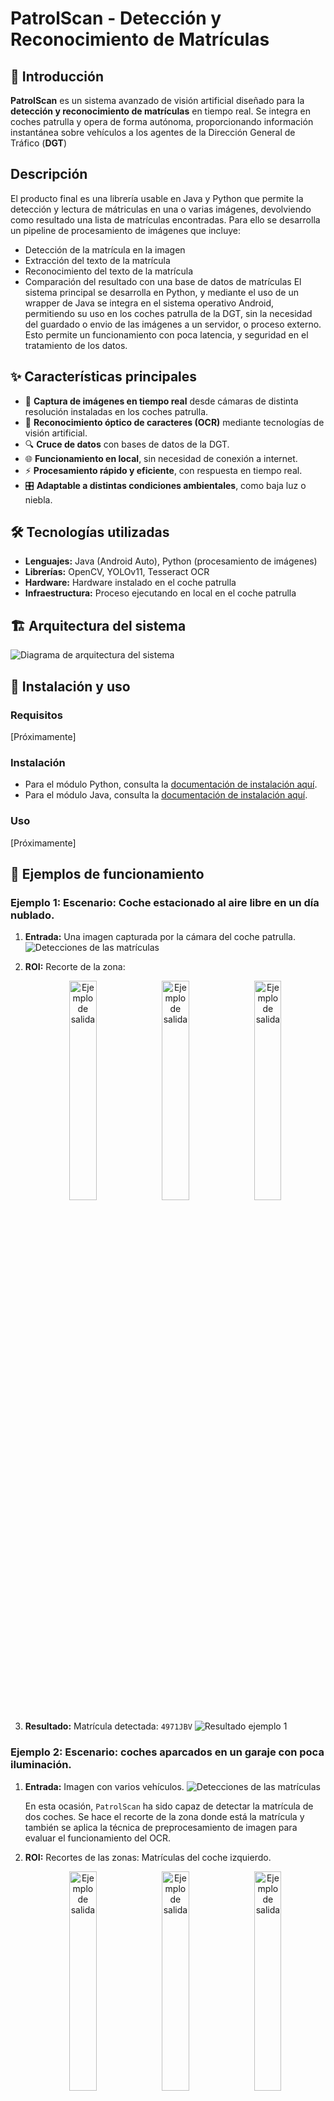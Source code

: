 # PatrolScan - Detección y Reconocimiento de Matrículas

## 🚓 Introducción
**PatrolScan** es un sistema avanzado de visión artificial diseñado para la **detección y reconocimiento de matrículas** en tiempo real. Se integra en coches patrulla y opera de forma autónoma, proporcionando información instantánea sobre vehículos a los agentes de la Dirección General de Tráfico (**DGT**)

## Descripción
El producto final es una librería usable en Java y Python que permite la detección y lectura de mátriculas en una o varias imágenes, devolviendo como resultado una lista de matrículas encontradas. Para ello se desarrolla un pipeline de procesamiento de imágenes que incluye:
- Detección de la matrícula en la imagen
- Extracción del texto de la matrícula
- Reconocimiento del texto de la matrícula
- Comparación del resultado con una base de datos de matrículas
El sistema principal se desarrolla en Python, y mediante el uso de un wrapper de Java se integra en el sistema operativo Android, permitiendo su uso en los coches patrulla de la DGT, sin la necesidad del guardado o envio de las imágenes a un servidor, o proceso externo. Esto permite un funcionamiento con poca latencia, y seguridad en el tratamiento de los datos.

## ✨ Características principales
- 📸 **Captura de imágenes en tiempo real** desde cámaras de distinta resolución instaladas en los coches patrulla.
- 🤖 **Reconocimiento óptico de caracteres (OCR)** mediante tecnologías de visión artificial.
- 🔍 **Cruce de datos** con bases de datos de la DGT.
- 🌐 **Funcionamiento en local**, sin necesidad de conexión a internet.
- ⚡ **Procesamiento rápido y eficiente**, con respuesta en tiempo real.
- 🎛 **Adaptable a distintas condiciones ambientales**, como baja luz o niebla.

## 🛠 Tecnologías utilizadas
- **Lenguajes:** Java (Android Auto), Python (procesamiento de imágenes)
- **Librerías:** OpenCV, YOLOv11, Tesseract OCR
- **Hardware:** Hardware instalado en el coche patrulla
- **Infraestructura:** Proceso ejecutando en local en el coche patrulla

## 🏗 Arquitectura del sistema
![Diagrama de arquitectura del sistema](images/diagramaPatrolScan.svg)

## 🚀 Instalación y uso
### Requisitos
[Próximamente]

### Instalación
- Para el módulo Python, consulta la [documentación de instalación aquí](python/README.md).<br>
- Para el módulo Java, consulta la [documentación de instalación aquí](patrol-scan/README.md).

### Uso
[Próximamente]


## 📸 Ejemplos de funcionamiento

### Ejemplo 1: Escenario: Coche estacionado al aire libre en un día nublado.
1. **Entrada:** Una imagen capturada por la cámara del coche patrulla.
    ![Detecciones de las matrículas](documentation/ejemplos/ejemplo1/detecciones.jpg)

2. **ROI:** Recorte de la zona:
   <p align="center">
        <img src="documentation/ejemplos/ejemplo1/matricula_0_original.jpg" alt="Ejemplo de salida" width="30%">
        <img src="documentation/ejemplos/ejemplo1/matricula_0_preprocesada_easyocr.jpg" alt="Ejemplo de salida" width="30%">
        <img src="documentation/ejemplos/ejemplo1/matricula_0_preprocesada_tesseract.jpg" alt="Ejemplo de salida" width="30%">
    </p>

3. **Resultado:** Matrícula detectada: `4971JBV`
    ![Resultado ejemplo 1](documentation/ejemplos/ejemplo1/resultado.png)

### Ejemplo 2: Escenario: coches aparcados en un garaje con poca iluminación.
1. **Entrada:** Imagen con varios vehículos.
   ![Detecciones de las matrículas](documentation/ejemplos/ejemplo2/detecciones.jpg)

    En esta ocasión, `PatrolScan` ha sido capaz de detectar la matrícula de dos coches.
    Se hace el recorte de la zona donde está la matrícula y también se aplica la técnica de preprocesamiento de imagen para evaluar el funcionamiento del OCR.

2. **ROI:** Recortes de las zonas:
   Matrículas del coche izquierdo.

   <p align="center">
        <img src="documentation/ejemplos/ejemplo2/matricula_0_original.jpg" alt="Ejemplo de salida" width="30%">
        <img src="documentation/ejemplos/ejemplo2/matricula_0_preprocesada_easyocr.jpg" alt="Ejemplo de salida" width="30%">
        <img src="documentation/ejemplos/ejemplo2/matricula_0_preprocesada_tesseract.jpg" alt="Ejemplo de salida" width="30%">
    </p>

    Matrículas del coche derecho.

   <p align="center">
        <img src="documentation/ejemplos/ejemplo2/matricula_1_original.jpg" alt="Ejemplo de salida" width="30%">
        <img src="documentation/ejemplos/ejemplo2/matricula_1_preprocesada_easyocr.jpg" alt="Ejemplo de salida" width="30%">
        <img src="documentation/ejemplos/ejemplo2/matricula_1_preprocesada_tesseract.jpg" alt="Ejemplo de salida" width="30%">
    </p>

3. **Resultado:** Matrículas detectadas: `8846MLV`, `5429DFM`
    ![Resultado ejemplo 1](documentation/ejemplos/ejemplo2/resultado.png)

## 🏗 Diagramas UML

### Diagrama de clases

#### Diagrama de clases del módulo Python

![Diagrama de clases del módulo Python](documentation/diagram/clases/DiagramaDeClasePython.jpg)

#### Diagrama de clases del módulo Java

![Diagrama de clases del módulo Java](documentation/diagram/clases/DiagramaClasesJava.jpg)

### Diagrama de secuencia

#### Diagrama de secuencia del módulo Python

![Diagrama de secuencia del módulo Python](documentation/diagram/secuencia/DiagramaDeSecuenciaPython.jpg)

#### Diagrama de secuencia del módulo Java

![Diagrama de secuencia del módulo Java](documentation/diagram/secuencia/DiagramaDeSecuenciaPython.jpg)

### Diagrama de actividad

#### Diagrama de actividad del módulo Python

![Diagrama de actividad del módulo Python](documentation/diagram/actividad/DiagramaDeActividadPython.jpg)

#### Diagrama de actividad del módulo Java

![Diagrama de actividad del módulo Java](documentation/diagram/actividad/DiagramaActividadJava.jpg)
